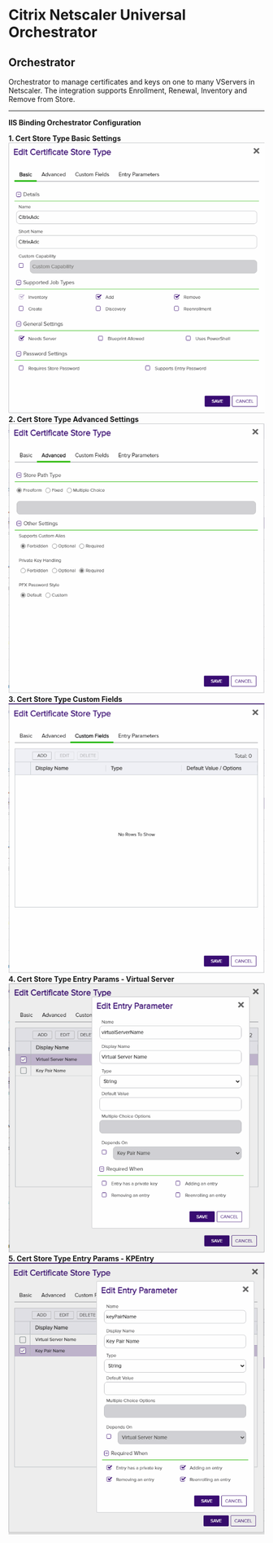 # Citrix Netscaler Universal Orchestrator
## Orchestrator

Orchestrator to manage certificates and keys on one to many VServers in Netscaler.  The integration supports Enrollment, Renewal, Inventory and Remove from Store.

<!-- add integration specific information below -->
*** 
**IIS Binding Orchestrator Configuration**

**1. Cert Store Type Basic Settings**
![](Images/CertStoreType-Basic.gif)
**2. Cert Store Type Advanced Settings**
![](Images/CertStoreType-Advanced.gif)
**3. Cert Store Type Custom Fields**
![](Images/CertStoreType-CustomFields.gif)
**4. Cert Store Type Entry Params - Virtual Server**
![](Images/CertStoreType-VServerEntry.gif)
**5. Cert Store Type Entry Params - KPEntry**
![](Images/CertStoreType-KPEntry.gif)
